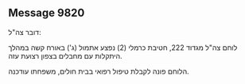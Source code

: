 ## Message 9820

דובר צה"ל:

לוחם צה"ל מגדוד 222, חטיבת כרמלי (2) נפצע אתמול (ג') באורח קשה במהלך היתקלות עם מחבלים בצפון רצועת עזה.

הלוחם פונה לקבלת טיפול רפואי בבית חולים, משפחתו עודכנה.

